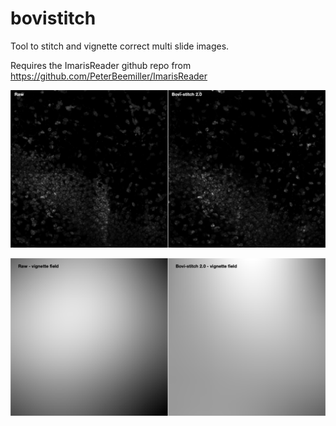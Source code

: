 # bovistitch


Tool to stitch and vignette correct multi slide images.

Requires the ImarisReader github repo from https://github.com/PeterBeemiller/ImarisReader

![Demo](https://github.com/evarol/bovistitch/blob/master/fig_4.png)

![Demo](https://github.com/evarol/bovistitch/blob/master/fig_5.png)
